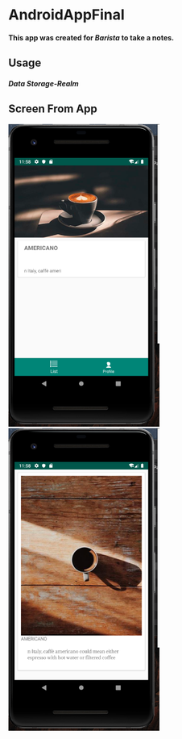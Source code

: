 # AndroidAppFinal
#### This app was created for *Barista* to take a notes.

## Usage
##### Data Storage-Realm

## Screen From App
<img src=https://github.com/MuraveyI/AndroidAppFinal/blob/master/img/screenapp.png width=300 height=600>
<img src=https://github.com/MuraveyI/AndroidAppFinal/blob/master/img/screenapp2.png width=300 height=600>

